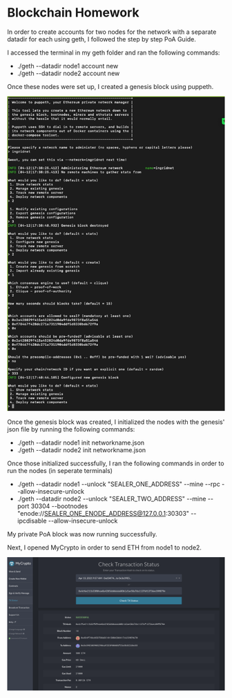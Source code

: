 # Blockchain Homework

In order to create accounts for two nodes for the network with a separate datadir for each using geth, I followed the step by step PoA Guide. 

I accessed the terminal in my geth folder and ran the following commands: 
- ./geth --datadir node1 account new
- ./geth --datadir node2 account new

Once these nodes were set up, I created a genesis block using puppeth.

![Configure new Genesis](https://github.com/ingridschommer/Blockchain_Homework/blob/main/Screenshots/Configure%20new%20Genesis.png)


Once the genesis block was created, I initialized the nodes with the genesis' json file by running the following commands: 
- ./geth --datadir node1 init networkname.json
- ./geth --datadir node2 init networkname.json


Once those initialized successfully, I ran the following commands in order to run the nodes (in seperate terminals)
- ./geth --datadir node1 --unlock "SEALER_ONE_ADDRESS" --mine --rpc --allow-insecure-unlock
- ./geth --datadir node2 --unlock "SEALER_TWO_ADDRESS" --mine --port 30304 --bootnodes "enode://SEALER_ONE_ENODE_ADDRESS@127.0.0.1:30303" --ipcdisable --allow-insecure-unlock

My private PoA block was now running successfully. 

Next, I opened MyCrypto in order to send ETH from node1 to node2. 

![Successful Transaction](https://github.com/ingridschommer/Blockchain_Homework/blob/main/Screenshots/Successful%20Transaction.png)
